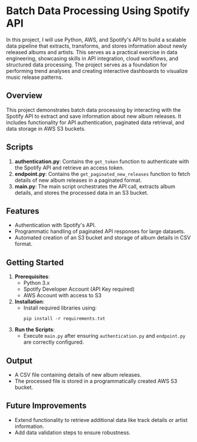# Batch Data Processing Using Spotify API
In this project, I will use Python, AWS, and Spotify's API to build a scalable data pipeline that extracts, transforms, and stores information about newly released albums and artists. This serves as a practical exercise in data engineering, showcasing skills in API integration, cloud workflows, and structured data processing. The project serves as a foundation for performing trend analyses and creating interactive dashboards to visualize music release patterns.

## Overview
This project demonstrates batch data processing by interacting with the Spotify API to extract and save information about new album releases. It includes functionality for API authentication, paginated data retrieval, and data storage in AWS S3 buckets.

## Scripts
1. **authentication.py**: Contains the `get_token` function to authenticate with the Spotify API and retrieve an access token.
2. **endpoint.py**: Contains the `get_paginated_new_releases` function to fetch details of new album releases in a paginated format.
3. **main.py**: The main script orchestrates the API call, extracts album details, and stores the processed data in an S3 bucket.

## Features
- Authentication with Spotify's API.
- Programmatic handling of paginated API responses for large datasets.
- Automated creation of an S3 bucket and storage of album details in CSV format.

## Getting Started
1. **Prerequisites**:
   - Python 3.x
   - Spotify Developer Account (API Key required)
   - AWS Account with access to S3
2. **Installation**:
   - Install required libraries using:
     ```
     pip install -r requirements.txt
     ```
3. **Run the Scripts**:
   - Execute `main.py` after ensuring `authentication.py` and `endpoint.py` are correctly configured.

## Output
- A CSV file containing details of new album releases.
- The processed file is stored in a programmatically created AWS S3 bucket.

## Future Improvements
- Extend functionality to retrieve additional data like track details or artist information.
- Add data validation steps to ensure robustness.
